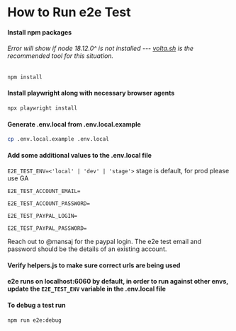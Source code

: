 # How to Run e2e Test

#### Install npm packages

###### Error will show if node 18.12.0^ is not installed --- [volta.sh](https://volta.sh/) is the recommended tool for this situation.

```sh
npm install
```

#### Install playwright along with necessary browser agents

```sh
npx playwright install
```

#### Generate .env.local from .env.local.example

```sh
cp .env.local.example .env.local
```

#### Add some additional values to the .env.local file

`E2E_TEST_ENV=<'local' | 'dev' | 'stage'>` stage is default, for prod please use GA

`E2E_TEST_ACCOUNT_EMAIL=`

`E2E_TEST_ACCOUNT_PASSWORD=`

`E2E_TEST_PAYPAL_LOGIN=`

`E2E_TEST_PAYPAL_PASSWORD=`

Reach out to @mansaj for the paypal login. The e2e test email and password should be the details of an existing account.

#### Verify helpers.js to make sure correct urls are being used

#### e2e runs on localhost:6060 by default, in order to run against other envs, update the `E2E_TEST_ENV` variable in the .env.local file

#### To debug a test run

```sh
npm run e2e:debug
```
